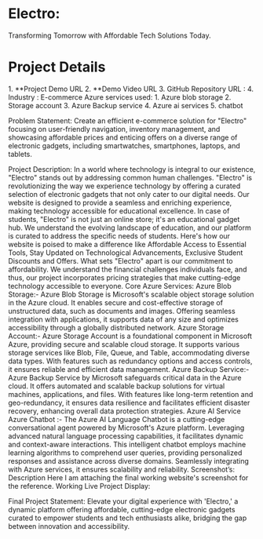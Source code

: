 <h1>Electro:</h1>
Transforming Tomorrow with Affordable Tech Solutions Today.
<h1>Project Details</h1>
1.	**Project Demo URL 
2.	**Demo Video URL 
3.	GitHub Repository URL :
4.	Industry : E-commerce
Azure services used:
1.	Azure blob storage
2.	Storage account
3.	Azure Backup service
4.	Azure ai services
5.	chatbot

Problem Statement:
Create an efficient e-commerce solution for "Electro" focusing on user-friendly navigation, inventory management, and showcasing affordable prices and enticing offers on a diverse range of electronic gadgets, including smartwatches, smartphones, laptops, and tablets.

Project Description:
In a world where technology is integral to our existence, "Electro" stands out by addressing common human challenges. "Electro" is revolutionizing the way we experience technology by offering a curated selection of electronic gadgets that not only cater to our digital needs. Our website is designed to provide a seamless and enriching experience, making technology accessible for educational excellence. In case of students, "Electro" is not just an online store; it's an educational gadget hub. We understand the evolving landscape of education, and our platform is curated to address the specific needs of students. Here's how our website is poised to make a difference like Affordable Access to Essential Tools, Stay Updated on Technological Advancements, Exclusive Student Discounts and Offers. What sets "Electro" apart is our commitment to affordability. We understand the financial challenges individuals face, and thus, our project incorporates pricing strategies that make cutting-edge technology accessible to everyone.
Core Azure Services:
Azure Blob Storage:- Azure Blob Storage is Microsoft's scalable object storage solution in the Azure cloud. It enables secure and cost-effective storage of unstructured data, such as documents and images. Offering seamless integration with applications, it supports data of any size and optimizes accessibility through a globally distributed network. 
Azure Storage Account:- Azure Storage Account is a foundational component in Microsoft Azure, providing secure and scalable cloud storage. It supports various storage services like Blob, File, Queue, and Table, accommodating diverse data types. With features such as redundancy options and access controls, it ensures reliable and efficient data management.
 Azure Backup Service:- Azure Backup Service by Microsoft safeguards critical data in the Azure cloud. It offers automated and scalable backup solutions for virtual machines, applications, and files. With features like long-term retention and geo-redundancy, it ensures data resilience and facilitates efficient disaster recovery, enhancing overall data protection strategies.
Azure AI Service
Azure Chatbot :- The Azure AI Language Chatbot is a cutting-edge conversational agent powered by Microsoft's Azure platform. Leveraging advanced natural language processing capabilities, it facilitates dynamic and context-aware interactions. This intelligent chatbot employs machine learning algorithms to comprehend user queries, providing personalized responses and assistance across diverse domains. Seamlessly integrating with Azure services, it ensures scalability and reliability.
Screenshot’s:
Description
Here I am attaching the final working website's screenshot for the reference.
Working Live Project Display:



Final Project Statement:
Elevate your digital experience with 'Electro,' a dynamic platform offering affordable, cutting-edge electronic gadgets curated to empower students and tech enthusiasts alike, bridging the gap between innovation and accessibility.
